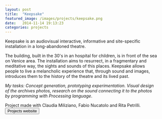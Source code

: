 ```yaml
---
layout: post
title:  "Keepsake"
featured_image: /images/projects/keepsake.png
date:   2014-11-14 19:13:23
categories: projects
---
```


Keepsake is an audiovisual interactive, informative and site-specific installation in a long-abandoned theatre.

The building, built in the 30's in an hospital for children, is in front of the sea on Venice area.
The installation aims to resurrect, in a fragmentary and meditative way, the sights and sounds of this places. Keepsake allows people to live a melancholic experience that, through sound and images, introduces them to the history of the theatre and its lived past.

*My tasks: Concept generation, prototyping experimentation. Visual design of the archives photos, research on the sound connecting it to the photos by programming with Processing language*.

Project made with Claudia Miliziano, Fabio Nucatolo and Rita Petrilli.
<br />
<button class="button" href="http://www.interaction-venice.net/iuav11-12lab2/projects/keepsake/">Projects website</button>
